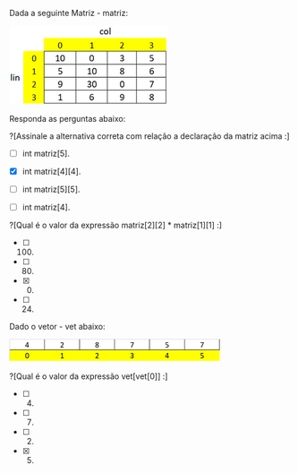 <p>Dada a seguinte Matriz - matriz:</p>

![while](/markdowns/matrix.png)

<p>Responda as perguntas abaixo:</p>

?[Assinale a alternativa correta com relação a declaração da matriz acima :]
-[ ] int matriz[5].
-[x] int matriz[4][4].
-[ ] int matriz[5][5].
-[ ] int matriz[4].


?[Qual é o valor da expressão matriz[2][2] * matriz[1][1] :]
-[ ] 100.
-[ ] 80.
-[x] 0.
-[ ] 24.

Dado o vetor - vet abaixo:

![figura](/markdowns/vet.png)

?[Qual é o valor da expressão vet[vet[0]]  :]
-[ ] 4.
-[ ] 7.
-[ ] 2.
-[x] 5.
